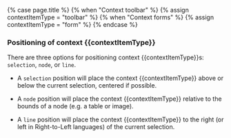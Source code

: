 {% case page.title %}
  {% when "Context toolbar" %}
    {% assign contextItemType = "toolbar" %}
  {% when "Context forms" %}
    {% assign contextItemType = "form" %}
{% endcase %}
<a class="anchor" id="positioningcontexttoolbars"></a><a class="anchor" id="positioningcontextforms"></a>

### Positioning of context {{contextItemType}}

There are three options for positioning context {{contextItemType}}s: `selection`, `node`, or `line`.

* A `selection` position will place the context {{contextItemType}} above or below the current selection, centered if possible.

* A `node` position will place the context {{contextItemType}} relative to the bounds of a node (e.g. a table or image).

* A `line` position will place the context {{contextItemType}} to the right (or left in Right-to-Left languages) of the current selection.